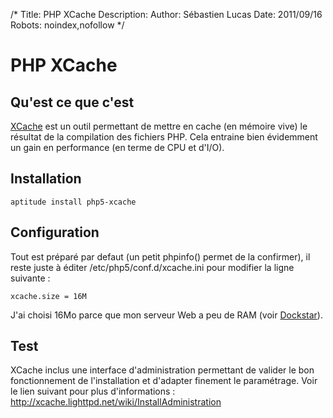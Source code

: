 /*
Title: PHP XCache
Description: 
Author: Sébastien Lucas
Date: 2011/09/16
Robots: noindex,nofollow
*/
# PHP XCache

## Qu'est ce que c'est
[XCache](http://xcache.lighttpd.net/) est un outil permettant de mettre en cache (en mémoire vive) le résultat de la compilation des fichiers PHP. Cela entraine bien évidemment un gain en performance (en terme de CPU et d'I/O).
## Installation

	
	aptitude install php5-xcache

## Configuration

Tout est préparé par defaut (un petit phpinfo() permet de la confirmer), il reste juste à éditer /etc/php5/conf.d/xcache.ini pour modifier la ligne suivante :

	
	xcache.size = 16M

J'ai choisi 16Mo parce que mon serveur Web a peu de RAM (voir [Dockstar](blog/dockstar-install-squeeze)).

## Test

XCache inclus une interface d'administration permettant de valider le bon fonctionnement de l'installation et d'adapter finement le paramétrage. Voir le lien suivant pour plus d'informations : http://xcache.lighttpd.net/wiki/InstallAdministration

